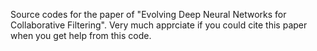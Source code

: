 Source codes for the paper of "Evolving Deep Neural Networks for Collaborative Filtering". Very much apprciate if you could cite this paper when you get help from this code.